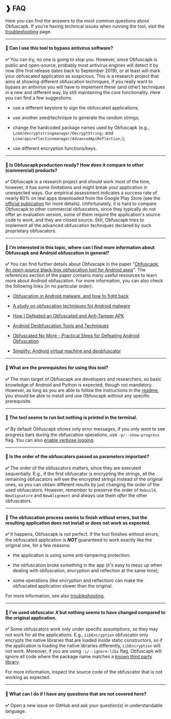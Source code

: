 ## ❱ FAQ

Here you can find the answers to the most common questions about Obfuscapk. If you're
having technical issues when running the tool, visit the
[troubleshooting](https://github.com/ClaudiuGeorgiu/Obfuscapk/blob/master/docs/TROUBLESHOOTING.md)
page.

----------------------------------------------------------------------------------------

#### :speech_balloon: Can I use this tool to bypass antivirus software?

**:white_check_mark:** You can try, no one is going to stop you. However, since
Obfuscapk is public and open-source, probably most antivirus engines will detect it by
now (the first release dates back to September 2019), or at least will mark your
obfuscated application as suspicious. This is a research project that aims at showing
different obfuscation techniques, if you really want to bypass an antivirus you will
have to implement these (and other) techniques in a new and different way, by still
maintaining the core functionality. Here you can find a few suggestions:

* use a different keystore to sign the obfuscated applications;

* use another seed/technique to generate the random strings;

* change the hardcoded package names used by Obfuscapk (e.g.,
`Lcom/decryptstringmanager/DecryptString;` and
`Lcom/apireflectionmanager/AdvancedApiReflection;`);

* use different encryption functions/keys.

----------------------------------------------------------------------------------------

#### :speech_balloon: Is Obfuscapk production ready? How does it compare to other (commercial) products?

**:white_check_mark:** Obfuscapk is a research project and *should* work most of the
time, however, it has some limitations and might break your application in unexpected
ways. Our empirical assessment indicates a success rate of nearly 80% on real apps
downloaded from the Google Play Store (see the
[official publication](https://doi.org/10.1016/j.softx.2020.100403) for more details).
Unfortunately, it is hard to compare Obfuscapk to other commercial obfuscators, since
they typically do not offer an evaluation version, some of them require the
application's source code to work, and they are closed source. Still, Obfuscapk tries
to implement all the advanced obfuscation techniques declared by such proprietary
obfuscators.

----------------------------------------------------------------------------------------

#### :speech_balloon: I'm interested in this topic, where can I find more information about Obfuscapk and Android obfuscation in general?

**:white_check_mark:** You can find further details about Obfuscapk in the paper
"[Obfuscapk: An *open-source* black-box obfuscation tool for Android apps](https://doi.org/10.1016/j.softx.2020.100403)".
The references section of the paper contains many useful resources to learn more about
Android obfuscation. For more information, you can also check the following links
(in no particular order):

* [Obfuscation in Android malware, and how to fight back](https://www.virusbulletin.com/virusbulletin/2014/07/obfuscation-android-malware-and-how-fight-back)

* [A study on obfuscation techniques for Android malware](http://midlab.diag.uniroma1.it/articoli/matteo_pomilia_master_thesis.pdf)

* [How I Defeated an Obfuscated and Anti-Tamper APK](https://www.evilsocket.net/2016/04/18/How-I-defeated-an-obfuscated-and-anti-tamper-APK-with-some-Python-and-a-home-made-Smali-emulator/)

* [Android Deobfuscation Tools and Techniques](https://www.slideshare.net/tekproxy/tetcon-2016)

* [Obfuscated No More - Practical Steps for Defeating Android Obfuscation](https://www.youtube.com/watch?v=rvtmVApVS8c)

* [Simplify: Android virtual machine and deobfuscator](https://github.com/CalebFenton/simplify)

----------------------------------------------------------------------------------------

#### :speech_balloon: What are the prerequisites for using this tool?

**:white_check_mark:** The main target of Obfuscapk are developers and researchers, so
basic knowledge of Android and Python is expected, though not mandatory. However, as
long as you are able to follow the instructions in the
[readme](https://github.com/ClaudiuGeorgiu/Obfuscapk/blob/master/README.md), you should
be able to install and use Obfuscapk without any specific prerequisite.

----------------------------------------------------------------------------------------

#### :speech_balloon: The tool seems to run but nothing is printed in the terminal.

**:white_check_mark:** By default Obfuscapk shows only error messages, if you only want
to see progress bars during the obfuscation operations, use `-p/--show-progress` flag.
You can also
[enable verbose logging](https://github.com/ClaudiuGeorgiu/Obfuscapk/blob/master/docs/TROUBLESHOOTING.md#enable-verbose-logging).

----------------------------------------------------------------------------------------

#### :speech_balloon: Is the order of the obfuscators passed as parameters important?

**:white_check_mark:** The order of the obfuscators matters, since they are executed
sequentially. E.g., if the first obfuscator is encrypting the strings, all the remaining
obfuscators will see the encrypted strings instead of the original ones, so you can
obtain different results by just changing the order of the used obfuscators. However,
remember to preserve the order of `Rebuild`, `NewSignature` and `NewAlignment` and
always use them *after* the other obfuscators.

----------------------------------------------------------------------------------------

#### :speech_balloon: The obfuscation process seems to finish without errors, but the resulting application does not install or does not work as expected.

**:white_check_mark:** It happens, Obfuscapk is not perfect. If the tool finishes
without errors, the obfuscated application is ***NOT*** guaranteed to work exactly like
the original one, for a few reasons:

* the application is using some anti-tampering protection;

* the obfuscation broke something in the app (it's easy to mess up when dealing with
obfuscation, encryption and reflection at the same time);

* some operations (like encryption and reflection) can make the obfuscated application
slower than the original.

For more information, see also
[troubleshooting](https://github.com/ClaudiuGeorgiu/Obfuscapk/blob/master/docs/TROUBLESHOOTING.md).

----------------------------------------------------------------------------------------

#### :speech_balloon: I've used obfuscator *X* but nothing seems to have changed compared to the original application.

**:white_check_mark:** Some obfuscators work only under specific assumptions, so they
may not work for all the applications. E.g., `LibEncryption` obfuscator only encrypts
the native libraries that are loaded inside static constructors, so if the application
is loading the native libraries differently, `LibEncryption` will not work. Moreover,
if you are using `-i/--ignore-libs` flag, Obfuscapk will ignore all code where the
package name matches a
[known third party library](https://github.com/ClaudiuGeorgiu/Obfuscapk/blob/master/src/obfuscapk/resources/libs_to_ignore.txt).

For more information, inspect the source code of the obfuscator that is not working
as expected.

----------------------------------------------------------------------------------------

#### :speech_balloon: What can I do if I have any questions that are not covered here?

**:white_check_mark:** Open a new issue on GitHub and ask your question(s) in
understandable language.
